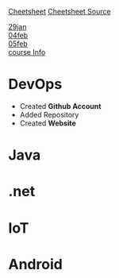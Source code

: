 
[Cheetsheet](cheatsheet) [Cheetsheet Source](cheatsheet.md)

[29jan](29jan.md)  
[04feb](04feb.md)  
[05feb](05feb.md)  
[course Info](left.md)  
# DevOps
- Created **Github Account**
- Added Repository
- Created **Website**

# Java

# .net

# IoT

# Android
